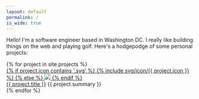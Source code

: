 ```yaml
---
layout: default
permalink: /
is_wide: true
---
```


<p class='mb4 sm-h3 measure'>
  Hello! I'm a software engineer based in Washington DC. I really like building things on the web and playing golf. Here's a hodgepodge of some personal projects:
</p>

<div class='py3 flex flex-wrap mxn2'>
  {% for project in site.projects %}
    <div class='flex col-6 sm-col-4 px2 mb3'>
      <div class='sm-flex'>
        <a class='flex-none block icon-container' href='{{ project.url }}'>
          {% if project.icon contains '.svg' %}
            {% include svg/icon/{{ project.icon }} %}
          {% else %}
            <img src="{{ project.icon | prepend: '/assets/img/misc/' }}" />
          {% endif %}
        </a>
        <div class='flex-auto'>
          <a class='black extra-bold' target='_blank' href='{{ project.url }}'>{{ project.title }}</a>
          <span class='gray'>{{ project.summary }}</span>
        </div>
      </div>
    </div>
  {% endfor %}
</div>
